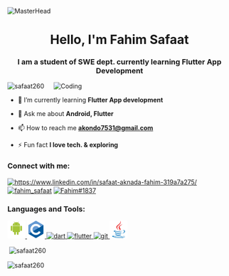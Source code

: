 ![MasterHead](https://gifsec.com/wp-content/uploads/2022/11/retro-anime-gif-34.gif)
<h1 align="center">Hello, I'm Fahim Safaat</h1>
<h3 align="center">I am a student of SWE dept. currently learning Flutter App Development</h3>
<img align="right" alt="Coding" width="400" src="https://gifdb.com/images/high/throwing-computer-498-x-372-gif-3l9y3dmxsty367rs.webp">

<p align="left"> <img src="https://komarev.com/ghpvc/?username=safaat260&label=Profile%20views&color=0e75b6&style=flat" alt="safaat260" /> </p>

- 🌱 I’m currently learning **Flutter App development**

- 💬 Ask me about **Android, Flutter**

- 📫 How to reach me **akondo7531@gmail.com**

- ⚡ Fun fact **I love tech. & exploring**

<h3 align="left">Connect with me:</h3>
<p align="left">
<a href="https://linkedin.com/in/https://www.linkedin.com/in/safaat-aknada-fahim-319a7a275/" target="blank"><img align="center" src="https://raw.githubusercontent.com/rahuldkjain/github-profile-readme-generator/master/src/images/icons/Social/linked-in-alt.svg" alt="https://www.linkedin.com/in/safaat-aknada-fahim-319a7a275/" height="30" width="40" /></a>
<a href="https://instagram.com/fahim_safaat" target="blank"><img align="center" src="https://raw.githubusercontent.com/rahuldkjain/github-profile-readme-generator/master/src/images/icons/Social/instagram.svg" alt="fahim_safaat" height="30" width="40" /></a>
<a href="https://discord.gg/Fahim#1837" target="blank"><img align="center" src="https://raw.githubusercontent.com/rahuldkjain/github-profile-readme-generator/master/src/images/icons/Social/discord.svg" alt="Fahim#1837" height="30" width="40" /></a>
</p>

<h3 align="left">Languages and Tools:</h3>
<p align="left"> <a href="https://developer.android.com" target="_blank" rel="noreferrer"> <img src="https://raw.githubusercontent.com/devicons/devicon/master/icons/android/android-original-wordmark.svg" alt="android" width="40" height="40"/> </a> <a href="https://www.cprogramming.com/" target="_blank" rel="noreferrer"> <img src="https://raw.githubusercontent.com/devicons/devicon/master/icons/c/c-original.svg" alt="c" width="40" height="40"/> </a> <a href="https://dart.dev" target="_blank" rel="noreferrer"> <img src="https://www.vectorlogo.zone/logos/dartlang/dartlang-icon.svg" alt="dart" width="40" height="40"/> </a> <a href="https://flutter.dev" target="_blank" rel="noreferrer"> <img src="https://www.vectorlogo.zone/logos/flutterio/flutterio-icon.svg" alt="flutter" width="40" height="40"/> </a> <a href="https://git-scm.com/" target="_blank" rel="noreferrer"> <img src="https://www.vectorlogo.zone/logos/git-scm/git-scm-icon.svg" alt="git" width="40" height="40"/> </a> <a href="https://www.java.com" target="_blank" rel="noreferrer"> <img src="https://raw.githubusercontent.com/devicons/devicon/master/icons/java/java-original.svg" alt="java" width="40" height="40"/> </a> </p>


<p>&nbsp;<img align="center" src="https://github-readme-stats.vercel.app/api?username=safaat260&show_icons=true&locale=en" alt="safaat260" /></p>

<p><img align="center" src="https://github-readme-streak-stats.herokuapp.com/?user=safaat260&" alt="safaat260" /></p>
